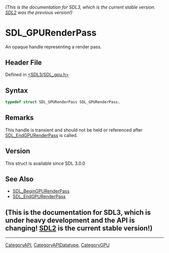 ###### (This is the documentation for SDL3, which is the current stable version. [SDL2](https://wiki.libsdl.org/SDL2/) was the previous version!)
# SDL_GPURenderPass

An opaque handle representing a render pass.

## Header File

Defined in [<SDL3/SDL_gpu.h>](https://github.com/libsdl-org/SDL/blob/main/include/SDL3/SDL_gpu.h)

## Syntax

```c
typedef struct SDL_GPURenderPass SDL_GPURenderPass;
```

## Remarks

This handle is transient and should not be held or referenced after
[SDL_EndGPURenderPass](SDL_EndGPURenderPass) is called.

## Version

This struct is available since SDL 3.0.0

## See Also

- [SDL_BeginGPURenderPass](SDL_BeginGPURenderPass)
- [SDL_EndGPURenderPass](SDL_EndGPURenderPass)


## (This is the documentation for SDL3, which is under heavy development and the API is changing! [SDL2](https://wiki.libsdl.org/SDL2/) is the current stable version!)



----
[CategoryAPI](CategoryAPI), [CategoryAPIDatatype](CategoryAPIDatatype), [CategoryGPU](CategoryGPU)

